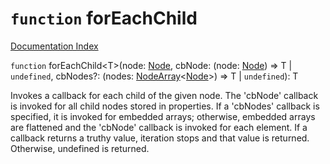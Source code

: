# `function` forEachChild

[Documentation Index](../README.md)

`function` forEachChild\<T>(node: [Node](../interface.Node/README.md), cbNode: (node: [Node](../interface.Node/README.md)) => T | `undefined`, cbNodes?: (nodes: [NodeArray](../interface.NodeArray/README.md)\<[Node](../interface.Node/README.md)>) => T | `undefined`): T

Invokes a callback for each child of the given node. The 'cbNode' callback is invoked for all child nodes
stored in properties. If a 'cbNodes' callback is specified, it is invoked for embedded arrays; otherwise,
embedded arrays are flattened and the 'cbNode' callback is invoked for each element. If a callback returns
a truthy value, iteration stops and that value is returned. Otherwise, undefined is returned.

